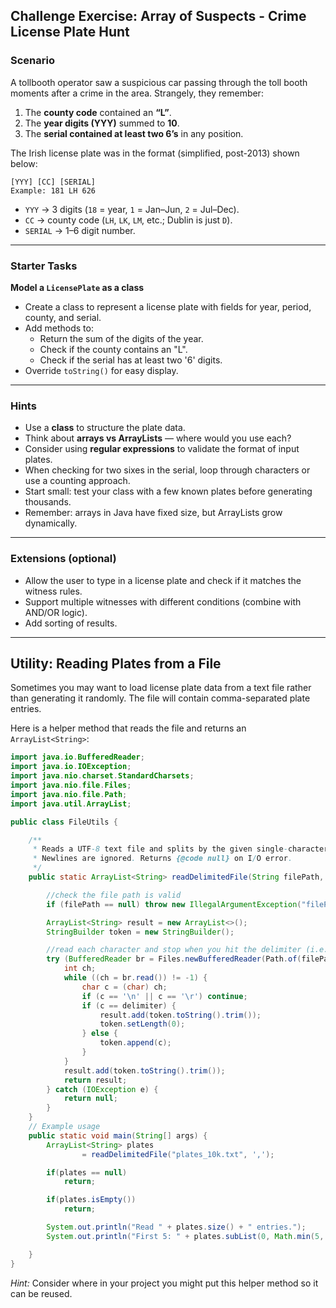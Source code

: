 ## Challenge Exercise: Array of Suspects - Crime License Plate Hunt

### Scenario
A tollbooth operator saw a suspicious car passing through the toll booth moments after a crime in the area. Strangely, they remember:

1. The **county code** contained an **“L”**.  
2. The **year digits (YYY)** summed to **10**.  
3. The **serial contained at least two 6’s** in any position.  

The Irish license plate was in the format (simplified, post-2013) shown below:  

```
[YYY] [CC] [SERIAL]
Example: 181 LH 626
```

- `YYY` → 3 digits (`18` = year, `1` = Jan–Jun, `2` = Jul–Dec).  
- `CC` → county code (`LH`, `LK`, `LM`, etc.; Dublin is just `D`).  
- `SERIAL` → 1–6 digit number.  

---

### Starter Tasks 

**Model a `LicensePlate` as a class**
- Create a class to represent a license plate with fields for year, period, county, and serial.  
- Add methods to:  
  - Return the sum of the digits of the year.  
  - Check if the county contains an "L".  
  - Check if the serial has at least two '6' digits.  
- Override `toString()` for easy display.  

---

### Hints
- Use a **class** to structure the plate data.  
- Think about **arrays vs ArrayLists** — where would you use each?  
- Consider using **regular expressions** to validate the format of input plates.  
- When checking for two sixes in the serial, loop through characters or use a counting approach.  
- Start small: test your class with a few known plates before generating thousands.  
- Remember: arrays in Java have fixed size, but ArrayLists grow dynamically.  

---

### Extensions (optional)
- Allow the user to type in a license plate and check if it matches the witness rules.  
- Support multiple witnesses with different conditions (combine with AND/OR logic).  
- Add sorting of results.  

---

## Utility: Reading Plates from a File

Sometimes you may want to load license plate data from a text file rather than generating it randomly. The file will contain comma-separated plate entries.

Here is a helper method that reads the file and returns an `ArrayList<String>`:

```java
import java.io.BufferedReader;
import java.io.IOException;
import java.nio.charset.StandardCharsets;
import java.nio.file.Files;
import java.nio.file.Path;
import java.util.ArrayList;

public class FileUtils {

    /**
     * Reads a UTF-8 text file and splits by the given single-character delimiter.
     * Newlines are ignored. Returns {@code null} on I/O error.
     */
    public static ArrayList<String> readDelimitedFile(String filePath, char delimiter) {

        //check the file path is valid
        if (filePath == null) throw new IllegalArgumentException("filePath is null");

        ArrayList<String> result = new ArrayList<>();
        StringBuilder token = new StringBuilder();

        //read each character and stop when you hit the delimiter (i.e. a comma)
        try (BufferedReader br = Files.newBufferedReader(Path.of(filePath), StandardCharsets.UTF_8)) {
            int ch;
            while ((ch = br.read()) != -1) {
                char c = (char) ch;
                if (c == '\n' || c == '\r') continue;
                if (c == delimiter) {
                    result.add(token.toString().trim());
                    token.setLength(0);
                } else {
                    token.append(c);
                }
            }
            result.add(token.toString().trim());
            return result;
        } catch (IOException e) {
            return null;
        }
    }
    // Example usage
    public static void main(String[] args) {
        ArrayList<String> plates
                = readDelimitedFile("plates_10k.txt", ',');

        if(plates == null)
            return;

        if(plates.isEmpty())
            return;

        System.out.println("Read " + plates.size() + " entries.");
        System.out.println("First 5: " + plates.subList(0, Math.min(5, plates.size())));

    }
}
```

*Hint:* Consider where in your project you might put this helper method so it can be reused.
